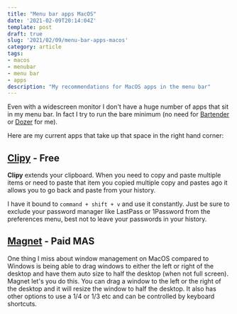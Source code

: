 ```yaml
---
title: "Menu bar apps MacOS"
date: '2021-02-09T20:14:04Z'
template: post
draft: true
slug: '2021/02/09/menu-bar-apps-macos'
category: article
tags:
- macos
- menubar
- menu bar
- apps
description: "My recommendations for MacOS apps in the menu bar"
--- 
```


Even with a widescreen monitor I don't have a huge number of apps that sit in my menu bar. In fact I try to run the bare minimum (no need for [Bartender](https://www.macbartender.com) or [Dozer](https://github.com/Mortennn/Dozer) for me). 

Here are my current apps that take up that space in the right hand corner:

## [Clipy](https://clipy-app.com) - Free

**Clipy** extends your clipboard. When you need to copy and paste multiple items or need to paste that item you copied multiple copy and pastes ago it allows you to go back and paste from your history.

I have it bound to `command + shift + v` and use it constantly. Just be sure to exclude your password manager like LastPass or 1Password from the preferences menu, best not to leave your passwords in your history.

## [Magnet](https://magnet.crowdcafe.com) - Paid MAS

One thing I miss about window management on MacOS compared to Windows is being able to drag windows to either the left or right of the desktop and have them auto size to half the desktop (when not full screen). Magnet let's you do this. You can drag a window to the left or the right of the desktop and it will resize the window to half the desktop. It also has other options to use a 1/4 or 1/3 etc and can be controlled by keyboard shortcuts. 